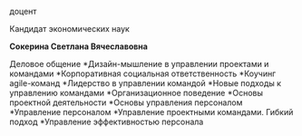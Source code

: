 доцент

Кандидат экономических наук

**Сокерина Светлана Вячеславовна**

Деловое общение
	*Дизайн-мышление в управлении проектами и командами
	*Корпоративная социальная ответственность
	*Коучинг agile-команд
	*Лидерство в управлении командой
	*Новые подходы к управлению командами
	*Организационное поведение
	*Основы проектной деятельности
	*Основы управления персоналом
	*Управление персоналом
	*Управление проектными командами. Гибкий подход
	*Управление эффективностью персонала